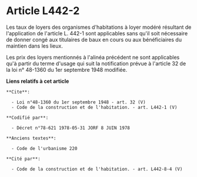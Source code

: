 # Article L442-2

Les taux de loyers des organismes d'habitations à loyer modéré résultant de l'application de l'article L. 442-1 sont
applicables sans qu'il soit nécessaire de donner congé aux titulaires de baux en cours ou aux bénéficiaires du maintien dans
les lieux. 

Les prix des loyers mentionnés à l'alinéa précédent ne sont applicables qu'à partir du terme d'usage qui suit la notification
prévue à l'article 32 de la loi n° 48-1360 du 1er septembre 1948 modifiée.

**Liens relatifs à cet article**

	**Cite**:

	  - Loi n°48-1360 du 1er septembre 1948 - art. 32 (V)
	  - Code de la construction et de l'habitation. - art. L442-1 (V)

	**Codifié par**:

	  - Décret n°78-621 1978-05-31 JORF 8 JUIN 1978

	**Anciens textes**:

	  - Code de l'urbanisme 220

	**Cité par**:

	  - Code de la construction et de l'habitation. - art. L442-8-4 (V)
